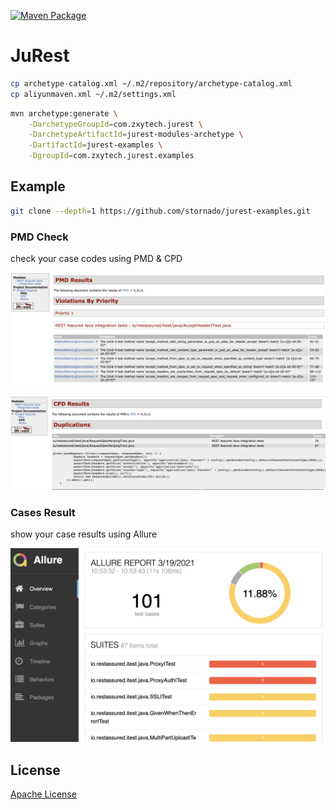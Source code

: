 [![Maven Package](https://github.com/stornado/jurest/actions/workflows/maven-publish.yml/badge.svg)](https://github.com/stornado/jurest/actions/workflows/maven-publish.yml)

# JuRest

```bash
cp archetype-catalog.xml ~/.m2/repository/archetype-catalog.xml
cp aliyunmaven.xml ~/.m2/settings.xml
```

```bash
mvn archetype:generate \
    -DarchetypeGroupId=com.zxytech.jurest \
    -DarchetypeArtifactId=jurest-modules-archetype \
    -DartifactId=jurest-examples \
    -DgroupId=com.zxytech.jurest.examples
```

## Example

```bash
git clone --depth=1 https://github.com/stornado/jurest-examples.git
```

### PMD Check

check your case codes using PMD & CPD

![PMD](./assets/screenshot.pmd.result.png)

![CPD](./assets/screenshot.cpd.result.png)


### Cases Result

show your case results using Allure

![Allure](./assets/screenshot.allure.result.png)

## License

[Apache License](LICENSE)
